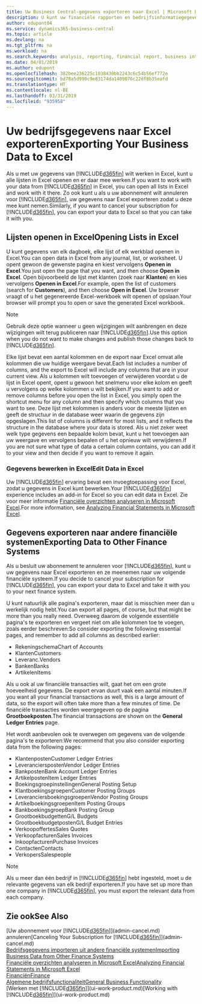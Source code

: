 ```yaml
---
title: Uw Business Central-gegevens exporteren naar Excel | Microsoft Docs
description: U kunt uw financiële rapporten en bedrijfsinformatiegegevens uit Business Central exporteren naar Excel of uw gegevens in Excel openen.
author: edupont04
ms.service: dynamics365-business-central
ms.topic: article
ms.devlang: na
ms.tgt_pltfrm: na
ms.workload: na
ms.search.keywords: analysis, reporting, financial report, business intelligence, BI, Excel
ms.date: 04/01/2019
ms.author: edupont
ms.openlocfilehash: 382bee236225c1038430bb2243c6c54b56ef772e
ms.sourcegitcommit: bd78a5d990c9e83174da1409076c22df8b35eafd
ms.translationtype: HT
ms.contentlocale: nl-BE
ms.lasthandoff: 03/31/2019
ms.locfileid: "935958"
---
```

# <a name="exporting-your-business-data-to-excel"></a><span data-ttu-id="a0ff1-103">Uw bedrijfsgegevens naar Excel exporteren</span><span class="sxs-lookup"><span data-stu-id="a0ff1-103">Exporting Your Business Data to Excel</span></span>
<span data-ttu-id="a0ff1-104">Als u met uw gegevens van [!INCLUDE[d365fin](includes/d365fin_md.md)] wilt werken in Excel, kunt u alle lijsten in Excel openen en er daar mee werken.</span><span class="sxs-lookup"><span data-stu-id="a0ff1-104">If you want to work with your data from [!INCLUDE[d365fin](includes/d365fin_md.md)] in Excel, you can open all lists in Excel and work with it there.</span></span> <span data-ttu-id="a0ff1-105">Zo ook kunt u als u uw abonnement wilt annuleren voor [!INCLUDE[d365fin](includes/d365fin_md.md)], uw gegevens naar Excel exporteren zodat u deze mee kunt nemen.</span><span class="sxs-lookup"><span data-stu-id="a0ff1-105">Similarly, if you want to cancel your subscription for [!INCLUDE[d365fin](includes/d365fin_md.md)], you can export your data to Excel so that you can take it with you.</span></span>

## <a name="opening-lists-in-excel"></a><span data-ttu-id="a0ff1-106">Lijsten openen in Excel</span><span class="sxs-lookup"><span data-stu-id="a0ff1-106">Opening Lists in Excel</span></span>
<span data-ttu-id="a0ff1-107">U kunt gegevens van elk dagboek, elke lijst of elk werkblad openen in Excel.</span><span class="sxs-lookup"><span data-stu-id="a0ff1-107">You can open data in Excel from any journal, list, or worksheet.</span></span> <span data-ttu-id="a0ff1-108">U opent gewoon de gewenste pagina en kiest vervolgens **Openen in Excel**.</span><span class="sxs-lookup"><span data-stu-id="a0ff1-108">You just open the page that you want, and then choose **Open in Excel**.</span></span> <span data-ttu-id="a0ff1-109">Open bijvoorbeeld de lijst met klanten (zoek naar **Klanten**) en kies vervolgens **Openen in Excel**.</span><span class="sxs-lookup"><span data-stu-id="a0ff1-109">For example, open the list of customers (search for **Customers**), and then choose **Open in Excel**.</span></span> <span data-ttu-id="a0ff1-110">Uw browser vraagt of u het gegenereerde Excel-werkboek wilt openen of opslaan.</span><span class="sxs-lookup"><span data-stu-id="a0ff1-110">Your browser will prompt you to open or save the generated Excel workbook.</span></span>  

> [!NOTE]
> <span data-ttu-id="a0ff1-111">Gebruik deze optie wanneer u geen wijzigingen wilt aanbrengen en deze wijzigingen wilt terug publiceren naar [!INCLUDE[d365fin](includes/d365fin_md.md)].</span><span class="sxs-lookup"><span data-stu-id="a0ff1-111">Use this option when you do not want to make changes and publish those changes back to [!INCLUDE[d365fin](includes/d365fin_md.md)].</span></span>  

<span data-ttu-id="a0ff1-112">Elke lijst bevat een aantal kolommen en de export naar Excel omvat alle kolommen die uw huidige weergave bevat.</span><span class="sxs-lookup"><span data-stu-id="a0ff1-112">Each list includes a number of columns, and the export to Excel will include any columns that are in your current view.</span></span> <span data-ttu-id="a0ff1-113">Als u kolommen wilt toevoegen of verwijderen voordat u de lijst in Excel opent, opent u gewoon het snelmenu voor elke kolom en geeft u vervolgens op welke kolommen u wilt bekijken.</span><span class="sxs-lookup"><span data-stu-id="a0ff1-113">If you want to add or remove columns before you open the list in Excel, you simply open the shortcut menu for any column and then specify which columns that you want to see.</span></span> <span data-ttu-id="a0ff1-114">Deze lijst met kolommen is anders voor de meeste lijsten en geeft de structuur in de database weer waarin de gegevens zijn opgeslagen.</span><span class="sxs-lookup"><span data-stu-id="a0ff1-114">This list of columns is different for most lists, and it reflects the structure in the database where your data is stored.</span></span> <span data-ttu-id="a0ff1-115">Als u niet zeker weet welk type gegevens een bepaalde kolom bevat, kunt u het toevoegen aan uw weergave en vervolgens bepalen of u het opnieuw wilt verwijderen.</span><span class="sxs-lookup"><span data-stu-id="a0ff1-115">If you are not sure what type of data a certain column contains, you can add it to your view and then decide if you want to remove it again.</span></span>  

### <a name="edit-data-in-excel"></a><span data-ttu-id="a0ff1-116">Gegevens bewerken in Excel</span><span class="sxs-lookup"><span data-stu-id="a0ff1-116">Edit Data in Excel</span></span>
<span data-ttu-id="a0ff1-117">Uw [!INCLUDE[d365fin](includes/d365fin_md.md)] ervaring bevat een invoegtoepassing voor Excel, zodat u gegevens in Excel kunt bewerken.</span><span class="sxs-lookup"><span data-stu-id="a0ff1-117">Your [!INCLUDE[d365fin](includes/d365fin_md.md)] experience includes an add-in for Excel so you can edit data in Excel.</span></span> <span data-ttu-id="a0ff1-118">Zie voor meer informatie [Financiële overzichten analyseren in Microsoft Excel](finance-analyze-excel.md).</span><span class="sxs-lookup"><span data-stu-id="a0ff1-118">For more information, see [Analyzing Financial Statements in Microsoft Excel](finance-analyze-excel.md).</span></span>  

## <a name="exporting-data-to-other-finance-systems"></a><span data-ttu-id="a0ff1-119">Gegevens exporteren naar andere financiële systemen</span><span class="sxs-lookup"><span data-stu-id="a0ff1-119">Exporting Data to Other Finance Systems</span></span>
<span data-ttu-id="a0ff1-120">Als u besluit uw abonnement te annuleren voor [!INCLUDE[d365fin](includes/d365fin_md.md)], kunt u uw gegevens naar Excel exporteren en ze meenemen naar uw volgende financiële systeem.</span><span class="sxs-lookup"><span data-stu-id="a0ff1-120">If you decide to cancel your subscription for [!INCLUDE[d365fin](includes/d365fin_md.md)], you can export your data to Excel and take it with you to your next finance system.</span></span>  

<span data-ttu-id="a0ff1-121">U kunt natuurlijk alle pagina's exporteren, maar dat is misschien meer dan u werkelijk nodig hebt.</span><span class="sxs-lookup"><span data-stu-id="a0ff1-121">You can export all pages, of course, but that might be more than you really need.</span></span> <span data-ttu-id="a0ff1-122">Overweeg daarom de volgende essentiële pagina's te exporteren en vergeet niet om alle kolommen toe te voegen, zoals eerder beschreven:</span><span class="sxs-lookup"><span data-stu-id="a0ff1-122">So consider exporting the following essential pages, and remember to add all columns as described earlier:</span></span>  

* <span data-ttu-id="a0ff1-123">Rekeningschema</span><span class="sxs-lookup"><span data-stu-id="a0ff1-123">Chart of Accounts</span></span>  
* <span data-ttu-id="a0ff1-124">Klanten</span><span class="sxs-lookup"><span data-stu-id="a0ff1-124">Customers</span></span>  
* <span data-ttu-id="a0ff1-125">Leveranc.</span><span class="sxs-lookup"><span data-stu-id="a0ff1-125">Vendors</span></span>  
* <span data-ttu-id="a0ff1-126">Banken</span><span class="sxs-lookup"><span data-stu-id="a0ff1-126">Banks</span></span>  
* <span data-ttu-id="a0ff1-127">Artikelen</span><span class="sxs-lookup"><span data-stu-id="a0ff1-127">Items</span></span>  

<span data-ttu-id="a0ff1-128">Als u ook al uw financiële transacties wilt, gaat het om een grote hoeveelheid gegevens. De export ervan duurt vaak een aantal minuten.</span><span class="sxs-lookup"><span data-stu-id="a0ff1-128">If you want all your financial transactions as well, this is a large amount of data, so the export will often take more than a few minutes of time.</span></span> <span data-ttu-id="a0ff1-129">De financiële transacties worden weergegeven op de pagina **Grootboekposten**.</span><span class="sxs-lookup"><span data-stu-id="a0ff1-129">The financial transactions are shown on the **General Ledger Entries** page.</span></span>  

<span data-ttu-id="a0ff1-130">Het wordt aanbevolen ook te overwegen om gegevens van de volgende pagina's te exporteren:</span><span class="sxs-lookup"><span data-stu-id="a0ff1-130">We recommend that you also consider exporting data from the following pages:</span></span>  

* <span data-ttu-id="a0ff1-131">Klantenposten</span><span class="sxs-lookup"><span data-stu-id="a0ff1-131">Customer Ledger Entries</span></span>  
* <span data-ttu-id="a0ff1-132">Leveranciersposten</span><span class="sxs-lookup"><span data-stu-id="a0ff1-132">Vendor Ledger Entries</span></span>  
* <span data-ttu-id="a0ff1-133">Bankposten</span><span class="sxs-lookup"><span data-stu-id="a0ff1-133">Bank Account Ledger Entries</span></span>  
* <span data-ttu-id="a0ff1-134">Artikelposten</span><span class="sxs-lookup"><span data-stu-id="a0ff1-134">Item Ledger Entries</span></span>  
* <span data-ttu-id="a0ff1-135">Boekingsgroepinstellingen</span><span class="sxs-lookup"><span data-stu-id="a0ff1-135">General Posting Setup</span></span>  
* <span data-ttu-id="a0ff1-136">Klantboekingsgroepen</span><span class="sxs-lookup"><span data-stu-id="a0ff1-136">Customer Posting Groups</span></span>  
* <span data-ttu-id="a0ff1-137">Leveranciersboekingsgroepen</span><span class="sxs-lookup"><span data-stu-id="a0ff1-137">Vendor Posting Groups</span></span>  
* <span data-ttu-id="a0ff1-138">Artikelboekingsgroepen</span><span class="sxs-lookup"><span data-stu-id="a0ff1-138">Item Posting Groups</span></span>  
* <span data-ttu-id="a0ff1-139">Bankboekingsgroep</span><span class="sxs-lookup"><span data-stu-id="a0ff1-139">Bank Posting Group</span></span>  
* <span data-ttu-id="a0ff1-140">Grootboekbudgetten</span><span class="sxs-lookup"><span data-stu-id="a0ff1-140">G/L Budgets</span></span>  
* <span data-ttu-id="a0ff1-141">Grootboekbudgetposten</span><span class="sxs-lookup"><span data-stu-id="a0ff1-141">G/L Budget Entries</span></span>  
* <span data-ttu-id="a0ff1-142">Verkoopoffertes</span><span class="sxs-lookup"><span data-stu-id="a0ff1-142">Sales Quotes</span></span>  
* <span data-ttu-id="a0ff1-143">Verkoopfacturen</span><span class="sxs-lookup"><span data-stu-id="a0ff1-143">Sales Invoices</span></span>  
* <span data-ttu-id="a0ff1-144">Inkoopfacturen</span><span class="sxs-lookup"><span data-stu-id="a0ff1-144">Purchase Invoices</span></span>  
* <span data-ttu-id="a0ff1-145">Contacten</span><span class="sxs-lookup"><span data-stu-id="a0ff1-145">Contacts</span></span>  
* <span data-ttu-id="a0ff1-146">Verkopers</span><span class="sxs-lookup"><span data-stu-id="a0ff1-146">Salespeople</span></span>  

> [!NOTE]  
>   <span data-ttu-id="a0ff1-147">Als u meer dan één bedrijf in [!INCLUDE[d365fin](includes/d365fin_md.md)] hebt ingesteld, moet u de relevante gegevens van elk bedrijf exporteren.</span><span class="sxs-lookup"><span data-stu-id="a0ff1-147">If you have set up more than one company in [!INCLUDE[d365fin](includes/d365fin_md.md)], you must export the relevant data from each company.</span></span>

## <a name="see-also"></a><span data-ttu-id="a0ff1-148">Zie ook</span><span class="sxs-lookup"><span data-stu-id="a0ff1-148">See Also</span></span>
<span data-ttu-id="a0ff1-149">[Uw abonnement voor [!INCLUDE[d365fin](includes/d365fin_md.md)]](admin-cancel.md) annuleren</span><span class="sxs-lookup"><span data-stu-id="a0ff1-149">[Canceling Your Subscription for [!INCLUDE[d365fin](includes/d365fin_md.md)]](admin-cancel.md)</span></span>  
[<span data-ttu-id="a0ff1-150">Bedrijfsgegevens importeren uit andere financiële systemen</span><span class="sxs-lookup"><span data-stu-id="a0ff1-150">Importing Business Data from Other Finance Systems</span></span>](across-import-data-configuration-packages.md)  
[<span data-ttu-id="a0ff1-151">Financiële overzichten analyseren in Microsoft Excel</span><span class="sxs-lookup"><span data-stu-id="a0ff1-151">Analyzing Financial Statements in Microsoft Excel</span></span>](finance-analyze-excel.md)  
[<span data-ttu-id="a0ff1-152">Financiën</span><span class="sxs-lookup"><span data-stu-id="a0ff1-152">Finance</span></span>](finance.md)  
[<span data-ttu-id="a0ff1-153">Algemene bedrijfsfunctionaliteit</span><span class="sxs-lookup"><span data-stu-id="a0ff1-153">General Business Functionality</span></span>](ui-across-business-areas.md)  
<span data-ttu-id="a0ff1-154">[Werken met [!INCLUDE[d365fin](includes/d365fin_md.md)]](ui-work-product.md)</span><span class="sxs-lookup"><span data-stu-id="a0ff1-154">[Working with [!INCLUDE[d365fin](includes/d365fin_md.md)]](ui-work-product.md)</span></span>  
